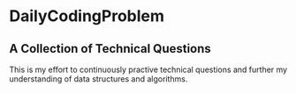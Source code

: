 # DailyCodingProblem
## A Collection of Technical Questions

This is my effort to continuously practive technical questions and further my understanding of data structures and algorithms.
